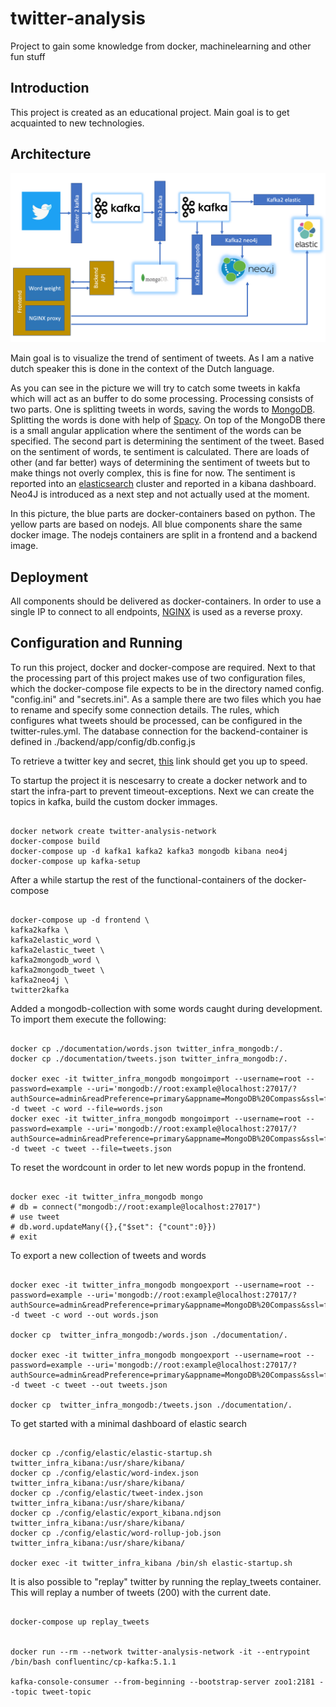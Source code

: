 # twitter-analysis

Project to gain some knowledge from docker, machinelearning and other fun stuff

## Introduction

This project is created as an educational project. Main goal is to get acquainted to new technologies.

## Architecture

![Architecture](./documentation/start-architecture.png)

Main goal is to visualize the trend of sentiment of tweets. As I am a native dutch speaker this is done in the context of the Dutch language.

As you can see in the picture we will try to catch some tweets in kakfa which will act as an buffer to do some processing. Processing consists of two parts. One is splitting tweets in words, saving the words to [MongoDB](https://www.mongodb.com/). Splitting the words is done with help of [Spacy](https://spacy.io/). On top of the MongoDB there is a small angular application where the sentiment of the words can be specified.
The second part is determining the sentiment of the tweet. Based on the sentiment of words, te sentiment is calculated. There are loads of other (and far better) ways of determining the sentiment of tweets but to make things not overly complex, this is fine for now.
The sentiment is reported into an [elasticsearch](https://www.elastic.co) cluster and reported in a kibana dashboard.
Neo4J is introduced as a next step and not actually used at the moment.

In this picture, the blue parts are docker-containers based on python. The yellow parts are based on nodejs.
All blue components share the same docker image. The nodejs containers are split in a frontend and a backend image.

## Deployment

All components should be delivered as docker-containers. In order to use a single IP to connect to all endpoints, [NGINX](https://www.nginx.com/) is used as a reverse proxy.

## Configuration and Running

To run this project, docker and docker-compose are required.
Next to that the processing part of this project makes use of two configuration files, which the docker-compose file expects to be in the directory named config. "config.ini" and "secrets.ini". As a sample there are two files which you hae to rename and specify some connection details.
The rules, which configures what tweets should be processed, can be configured in the twitter-rules.yml.
The database connection for the backend-container is defined in ./backend/app/config/db.config.js

To retrieve a twitter key and secret, [this](https://support.yapsody.com/hc/en-us/articles/360003291573-How-do-I-get-a-Twitter-Consumer-Key-and-Consumer-Secret-key-#:~:text=How%20do%20I%20get%20a%20Twitter%20Consumer%20Key%20and%20Consumer%20Secret%20key%3F,-Ralph&text=Go%20to%20the%20API%20Keys,the%20screen%20into%20our%20application.) link should get you up to speed.

To startup the project it is nescesarry to create a docker network and to start the infra-part to prevent timeout-exceptions.
Next we can create the topics in kafka, build the custom docker immages.

```linux

docker network create twitter-analysis-network
docker-compose build
docker-compose up -d kafka1 kafka2 kafka3 mongodb kibana neo4j
docker-compose up kafka-setup

```

After a while startup the rest of the functional-containers of the docker-compose

```linux

docker-compose up -d frontend \
kafka2kafka \
kafka2elastic_word \
kafka2elastic_tweet \
kafka2mongodb_word \
kafka2mongodb_tweet \
kafka2neo4j \
twitter2kafka

```

Added a mongodb-collection with some words caught during development. To import them execute the following:

```linux

docker cp ./documentation/words.json twitter_infra_mongodb:/. 
docker cp ./documentation/tweets.json twitter_infra_mongodb:/. 

docker exec -it twitter_infra_mongodb mongoimport --username=root --password=example --uri='mongodb://root:example@localhost:27017/?authSource=admin&readPreference=primary&appname=MongoDB%20Compass&ssl=false' -d tweet -c word --file=words.json
docker exec -it twitter_infra_mongodb mongoimport --username=root --password=example --uri='mongodb://root:example@localhost:27017/?authSource=admin&readPreference=primary&appname=MongoDB%20Compass&ssl=false' -d tweet -c tweet --file=tweets.json

```

To reset the wordcount in order to let new words popup in the frontend.

```linux

docker exec -it twitter_infra_mongodb mongo
# db = connect("mongodb://root:example@localhost:27017")
# use tweet
# db.word.updateMany({},{"$set": {"count":0}})
# exit

```

To export a new collection of tweets and words

```linux

docker exec -it twitter_infra_mongodb mongoexport --username=root --password=example --uri='mongodb://root:example@localhost:27017/?authSource=admin&readPreference=primary&appname=MongoDB%20Compass&ssl=false' -d tweet -c word --out words.json

docker cp  twitter_infra_mongodb:/words.json ./documentation/.

docker exec -it twitter_infra_mongodb mongoexport --username=root --password=example --uri='mongodb://root:example@localhost:27017/?authSource=admin&readPreference=primary&appname=MongoDB%20Compass&ssl=false' -d tweet -c tweet --out tweets.json

docker cp  twitter_infra_mongodb:/tweets.json ./documentation/.

```

To get started with a minimal dashboard of elastic search

```linux

docker cp ./config/elastic/elastic-startup.sh twitter_infra_kibana:/usr/share/kibana/
docker cp ./config/elastic/word-index.json twitter_infra_kibana:/usr/share/kibana/
docker cp ./config/elastic/tweet-index.json twitter_infra_kibana:/usr/share/kibana/
docker cp ./config/elastic/export_kibana.ndjson twitter_infra_kibana:/usr/share/kibana/
docker cp ./config/elastic/word-rollup-job.json twitter_infra_kibana:/usr/share/kibana/

docker exec -it twitter_infra_kibana /bin/sh elastic-startup.sh

```



It is also possible to "replay" twitter by running the replay_tweets container. This will replay a number of tweets (200) with the current date.

```linux

docker-compose up replay_tweets


docker run --rm --network twitter-analysis-network -it --entrypoint /bin/bash confluentinc/cp-kafka:5.1.1

kafka-console-consumer --from-beginning --bootstrap-server zoo1:2181 --topic tweet-topic 

```
